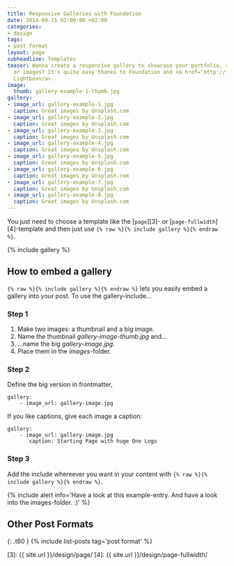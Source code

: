 ```yaml
---
title: Responsive Galleries with Foundation
date: 2014-09-15 02:00:00 +02:00
categories:
- design
tags:
- post format
layout: page
subheadline: Templates
teaser: Wanna create a responsive gallery to showcase your portfolio, recent photos
  or images? It's quite easy thanks to Foundation and <a href='http://foundation.zurb.com/docs/components/clearing.html'>Clearing
  Lightbox</a>.
image:
  thumb: gallery-example-1-thumb.jpg
gallery:
- image_url: gallery-example-1.jpg
  caption: Great images by Unsplash.com
- image_url: gallery-example-2.jpg
  caption: Great images by Unsplash.com
- image_url: gallery-example-3.jpg
  caption: Great images by Unsplash.com
- image_url: gallery-example-4.jpg
  caption: Great images by Unsplash.com
- image_url: gallery-example-5.jpg
  caption: Great images by Unsplash.com
- image_url: gallery-example-6.jpg
  caption: Great images by Unsplash.com
- image_url: gallery-example-7.jpg
  caption: Great images by Unsplash.com
- image_url: gallery-example-8.jpg
  caption: Great images by Unsplash.com
---
```


You just need to choose a template like the [`page`][3]- or [`page-fullwidth`][4]-template and then just use `{% raw %}{% include gallery %}{% endraw %}`.
<!--more-->

{% include gallery %}


## How to embed a gallery

`{% raw %}{% include gallery %}{% endraw %}` lets you easily embed a gallery into your post. To use the gallery-include...


### Step 1

1. Make two images: a thumbnail and a big image.
2. Name the thumbnail *gallery-image-thumb.jpg* and...
3. ...name the big *gallery-image.jpg*.
4. Place them in the *images*-folder.


### Step 2

Define the big version in frontmatter,  

~~~
gallery:
    - image_url: gallery-image.jpg
~~~

If you like captions, give each image a caption:

~~~
gallery:
    - image_url: gallery-image.jpg
       caption: Starting Page with huge One Logo
~~~

### Step 3

Add the include whereever you want in your content with `{% raw %}{% include gallery %}{% endraw %}`.

{% include alert info='Have a look at this example-entry. And have a look into the images-folder. :)' %}











## Other Post Formats
{: .t60 }
{% include list-posts tag='post format' %}



 [1]: http://foundation.zurb.com/docs/components/clearing.html
 [2]: http://foundation.zurb.com/docs/components/block_grid.html
 [3]: {{ site.url }}/design/page/
 [4]: {{ site.url }}/design/page-fullwidth/
